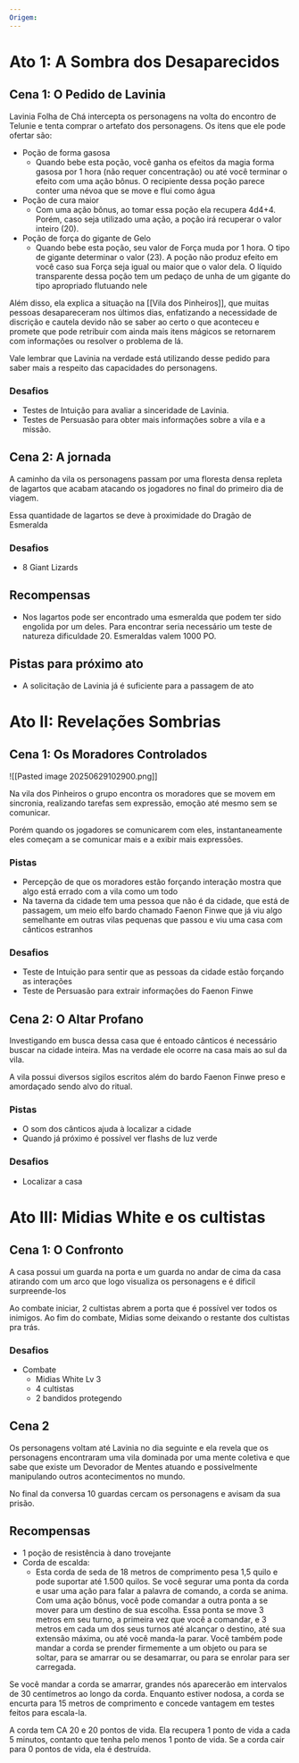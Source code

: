 ```yaml
---
Origem:
---
```

# Ato 1: A Sombra dos Desaparecidos
## Cena 1: O Pedido de Lavinia
Lavinia Folha de Chá intercepta os personagens na volta do encontro de Telunie e tenta comprar o artefato dos personagens. Os itens que ele pode ofertar são:
- Poção de forma gasosa
	- Quando bebe esta poção, você ganha os efeitos da magia forma gasosa por 1 hora (não requer concentração) ou até você terminar o efeito com uma ação bônus. O recipiente dessa poção parece conter uma névoa que se move e flui como água
- Poção de cura maior
	- Com uma ação bônus, ao tomar essa poção ela recupera 4d4+4. Porém, caso seja utilizado uma ação, a poção irá recuperar o valor inteiro (20).
- Poção de força do gigante de Gelo
	- Quando bebe esta poção, seu valor de Força muda por 1 hora. O tipo de gigante determinar o valor (23). A poção não produz efeito em você caso sua Força seja igual ou maior que o valor dela. O líquido transparente dessa poção tem um pedaço de unha de um gigante do tipo apropriado flutuando nele

Além disso, ela explica a situação na [[Vila dos Pinheiros]], que muitas pessoas desapareceram nos últimos dias, enfatizando a necessidade de discrição e cautela devido não se saber ao certo o que aconteceu e promete que pode retribuir com ainda mais itens mágicos se retornarem com informações ou resolver o problema de lá.

Vale lembrar que Lavinia na verdade está utilizando desse pedido para saber mais a respeito das capacidades do personagens. 
### Desafios
- Testes de Intuição para avaliar a sinceridade de Lavinia.
- Testes de Persuasão para obter mais informações sobre a vila e a missão.
## Cena 2: A jornada
A caminho da vila os personagens passam por uma floresta densa repleta de lagartos que acabam atacando os jogadores no final do primeiro dia de viagem. 

Essa quantidade de lagartos se deve à proximidade do Dragão de Esmeralda
### Desafios
- 8 Giant Lizards
## Recompensas
- Nos lagartos pode ser encontrado uma esmeralda que podem ter sido engolida por um deles. Para encontrar seria necessário um teste de natureza dificuldade 20. Esmeraldas valem 1000 PO.

## Pistas para próximo ato
- A solicitação de Lavinia já é suficiente para a passagem de ato
# Ato II: Revelações Sombrias
## Cena 1: Os Moradores Controlados

![[Pasted image 20250629102900.png]]

Na vila dos Pinheiros o grupo encontra os moradores que se movem em sincronia, realizando tarefas sem expressão, emoção até mesmo sem se comunicar. 

Porém quando os jogadores se comunicarem com eles, instantaneamente eles começam a se comunicar mais e a exibir mais expressões.
### Pistas
- Percepção de que os moradores estão forçando interação mostra que algo está errado com a vila como um todo
- Na taverna da cidade tem uma pessoa que não é da cidade, que está de passagem, um meio elfo bardo chamado Faenon Finwe que já viu algo semelhante em outras vilas pequenas que passou e viu uma casa com cânticos estranhos

### Desafios
- Teste de Intuição para sentir que as pessoas da cidade estão forçando as interações
- Teste de Persuasão para extrair informações do Faenon Finwe
## Cena 2: O Altar Profano
Investigando em busca dessa casa que é entoado cânticos é necessário buscar na cidade inteira. Mas na verdade ele ocorre na casa mais ao sul da vila.

A vila possui diversos sigilos escritos além do bardo Faenon Finwe preso e amordaçado sendo alvo do ritual.
### Pistas
- O som dos cânticos ajuda à localizar a cidade
- Quando já próximo é possível ver flashs de luz verde
### Desafios
- Localizar a casa

# Ato III: Midias White e os cultistas
## Cena 1: O Confronto
A casa possui um guarda na porta e um guarda no andar de cima da casa atirando com um arco que logo visualiza os personagens e é dificil surpreende-los

Ao combate iniciar, 2 cultistas abrem a porta que é possível ver todos os inimigos. Ao fim do combate, Midias some deixando o restante dos cultistas pra trás.
### Desafios
- Combate
	- Midias White Lv 3
	- 4 cultistas
	- 2 bandidos protegendo

## Cena 2
Os personagens voltam até Lavinia no dia seguinte e ela revela que os personagens encontraram uma vila dominada por uma mente coletiva e que sabe que existe um Devorador de Mentes atuando e possivelmente manipulando outros acontecimentos no mundo.

No final da conversa 10 guardas cercam os personagens e avisam da sua prisão.
## Recompensas
- 1 poção de resistência à dano trovejante
- Corda de escalda:
	- Esta corda de seda de 18 metros de comprimento pesa 1,5 quilo e pode suportar até 1.500 quilos. Se você segurar uma ponta da corda e usar uma ação para falar a palavra de comando, a corda se anima. Com uma ação bônus, você pode comandar a outra ponta a se mover para um destino de sua escolha. Essa ponta se move 3 metros em seu turno, a primeira vez que você a comandar, e 3 metros em cada um dos seus turnos até alcançar o destino, até sua extensão máxima, ou até você manda-la parar. Você também pode mandar a corda se prender firmemente a um objeto ou para se soltar, para se amarrar ou se desamarrar, ou para se enrolar para ser carregada.

Se você mandar a corda se amarrar, grandes nós aparecerão em intervalos de 30 centímetros ao longo da corda. Enquanto estiver nodosa, a corda se encurta para 15 metros de comprimento e concede vantagem em testes feitos para escala-la.

A corda tem CA 20 e 20 pontos de vida. Ela recupera 1 ponto de vida a cada 5 minutos, contanto que tenha pelo menos 1 ponto de vida. Se a corda cair para 0 pontos de vida, ela é destruída.
